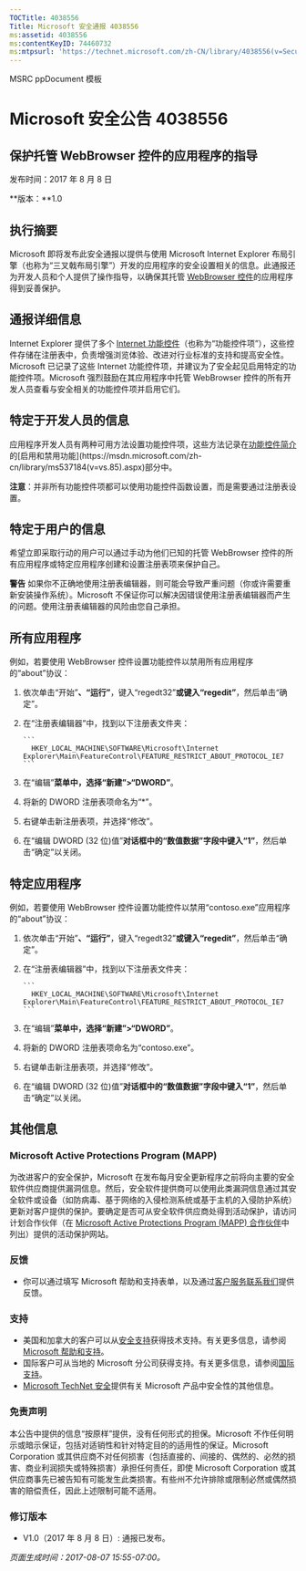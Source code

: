 ```yaml
---
TOCTitle: 4038556
Title: Microsoft 安全通报 4038556
ms:assetid: 4038556
ms:contentKeyID: 74460732
ms:mtpsurl: 'https://technet.microsoft.com/zh-CN/library/4038556(v=Security.10)'
---
```


MSRC ppDocument 模板

Microsoft 安全公告 4038556
==========================

保护托管 WebBrowser 控件的应用程序的指导
----------------------------------------

发布时间：2017 年 8 月 8 日

**版本：**1.0

执行摘要
--------

<span id="sectionToggle0"></span>
Microsoft 即将发布此安全通报以提供与使用 Microsoft Internet Explorer 布局引擎（也称为“三叉戟布局引擎”）开发的应用程序的安全设置相关的信息。此通报还为开发人员和个人提供了操作指导，以确保其托管 [WebBrowser 控件](https://msdn.microsoft.com/zh-cn/library/aa752040(v=vs.85).aspx)的应用程序得到妥善保护。

通报详细信息
------------

<span id="sectionToggle1"></span>
Internet Explorer 提供了多个 [Internet 功能控件](https://msdn.microsoft.com/zh-cn/library/ee330720(v=vs.85).aspx)（也称为“功能控件项”），这些控件存储在注册表中，负责增强浏览体验、改进对行业标准的支持和提高安全性。Microsoft 已记录了这些 Internet 功能控件项，并建议为了安全起见启用特定的功能控件项。Microsoft 强烈鼓励在其应用程序中托管 WebBrowser 控件的所有开发人员查看与安全相关的功能控件项并启用它们。

特定于开发人员的信息
--------------------

应用程序开发人员有两种可用方法设置功能控件项，这些方法记录在[功能控件简介](https://greymatter/msrc/main.aspx?extraqs=?dataprovider=microsoft.crm.application.platform.grid.griddataproviderquerybuilder&entitycode=10027&queryid=%257bbc868e4d-56d7-e611-80d6-000d3a32fc99%257d&uiprovider=microsoft.crm.application.controls.griduiprovider&viewtype=4230&pagetype=https://msdn.microsoft.com/zh-cn/library/ms537184(v=vs.85).aspx)的[启用和禁用功能](https://msdn.microsoft.com/zh-cn/library/ms537184(v=vs.85).aspx)部分中。

**注意**：并非所有功能控件项都可以使用功能控件函数设置，而是需要通过注册表设置。

特定于用户的信息
----------------

<span id="_Hlk489876424"></span>
希望立即采取行动的用户可以通过手动为他们已知的托管 WebBrowser 控件的所有应用程序或特定应用程序创建和设置注册表项来保护自己。

**警告** 如果你不正确地使用注册表编辑器，则可能会导致严重问题（你或许需要重新安装操作系统）。Microsoft 不保证你可以解决因错误使用注册表编辑器而产生的问题。使用注册表编辑器的风险由您自己承担。

所有应用程序
------------

例如，若要使用 WebBrowser 控件设置功能控件以禁用所有应用程序的“about”协议：

1.  依次单击“开始”**、“运行”**，键入“regedt32”**或键入“regedit”**，然后单击“确定”。
2.  在“注册表编辑器”中，找到以下注册表文件夹： 

        ```
          HKEY_LOCAL_MACHINE\SOFTWARE\Microsoft\Internet Explorer\Main\FeatureControl\FEATURE_RESTRICT_ABOUT_PROTOCOL_IE7
        ```

3.  在“编辑”**菜单中，选择“新建”&gt;“DWORD”**。
4.  将新的 DWORD 注册表项命名为“\*”。
5.  右键单击新注册表项，并选择“修改”。 
6.  在“编辑 DWORD (32 位)值”**对话框中的“数值数据”字段中键入“1”**，然后单击“确定”以关闭。

特定应用程序
------------

例如，若要使用 WebBrowser 控件设置功能控件以禁用“contoso.exe”应用程序的“about”协议：

1.  依次单击“开始”**、“运行”**，键入“regedt32”**或键入“regedit”**，然后单击“确定”。
2.  在“注册表编辑器”中，找到以下注册表文件夹： 

        ```
          HKEY_LOCAL_MACHINE\SOFTWARE\Microsoft\Internet Explorer\Main\FeatureControl\FEATURE_RESTRICT_ABOUT_PROTOCOL_IE7
        ```

3.  在“编辑”**菜单中，选择“新建”&gt;“DWORD”**。
4.  将新的 DWORD 注册表项命名为“contoso.exe”。
5.  右键单击新注册表项，并选择“修改”。 
6.  在“编辑 DWORD (32 位)值”**对话框中的“数值数据”字段中键入“1”**，然后单击“确定”以关闭。

其他信息
--------

<span id="sectionToggle2"></span>
### Microsoft Active Protections Program (MAPP)

为改进客户的安全保护，Microsoft 在发布每月安全更新程序之前将向主要的安全软件供应商提供漏洞信息。然后，安全软件提供商可以使用此类漏洞信息通过其安全软件或设备（如防病毒、基于网络的入侵检测系统或基于主机的入侵防护系统）更新对客户提供的保护。要确定是否可从安全软件供应商处得到活动保护，请访问计划合作伙伴（在 [Microsoft Active Protections Program (MAPP) 合作伙伴](http://go.microsoft.com/fwlink/?linkid=215201)中列出）提供的活动保护网站。

### 反馈

-   你可以通过填写 Microsoft 帮助和支持表单，以及通过[客户服务联系我们](http://support.microsoft.com/zh-cn/kb/?scid=sw;en;1257&amp;showpage=1&amp;ws=technet&amp;sd=tech)提供反馈。

### 支持

-   美国和加拿大的客户可以从[安全支持](http://go.microsoft.com/fwlink/?linkid=21131)获得技术支持。有关更多信息，请参阅 [Microsoft 帮助和支持](http://support.microsoft.com/zh-cn/)。
-   国际客户可从当地的 Microsoft 分公司获得支持。有关更多信息，请参阅[国际支持](http://go.microsoft.com/fwlink/?linkid=21155)。
-   [Microsoft TechNet 安全](http://go.microsoft.com/fwlink/?linkid=21132)提供有关 Microsoft 产品中安全性的其他信息。

### 免责声明

本公告中提供的信息“按原样”提供，没有任何形式的担保。Microsoft 不作任何明示或暗示保证，包括对适销性和针对特定目的的适用性的保证。Microsoft Corporation 或其供应商不对任何损害（包括直接的、间接的、偶然的、必然的损害、商业利润损失或特殊损害）承担任何责任，即使 Microsoft Corporation 或其供应商事先已被告知有可能发生此类损害。有些州不允许排除或限制必然或偶然损害的赔偿责任，因此上述限制可能不适用。

### 修订版本

-   V1.0（2017 年 8 月 8 日）: 通报已发布。

*页面生成时间：2017-08-07 15:55-07:00。*

